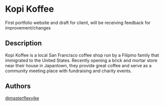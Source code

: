 # Kopi Koffee
First portfolio website and draft for client, will be receiving feedback for improvement/changes


## Description

Kopi Koffee is a local San Francisco coffee shop run by a Filipino family that immigrated to the United States. Recently opening a brick and mortar store near their house in Japantown, they provide great coffee and serve as a community meeting place with fundraising and charity events. 


## Authors
[@masterflexyike](https://twitter.com/masterflexyike)


